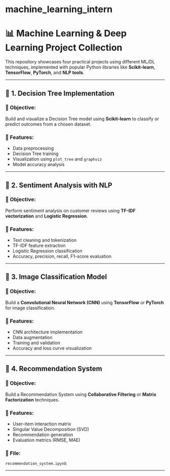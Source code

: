 # machine_learning_intern
# 📊 Machine Learning & Deep Learning Project Collection

This repository showcases four practical projects using different ML/DL techniques, implemented with popular Python libraries like **Scikit-learn**, **TensorFlow**, **PyTorch**, and **NLP tools**.

---

## 🔷 1. Decision Tree Implementation

### 📌 Objective:
Build and visualize a Decision Tree model using **Scikit-learn** to classify or predict outcomes from a chosen dataset.

### 🚀 Features:
- Data preprocessing
- Decision Tree training
- Visualization using `plot_tree` and `graphviz`
- Model accuracy analysis



---

## 🔷 2. Sentiment Analysis with NLP

### 📌 Objective:
Perform sentiment analysis on customer reviews using **TF-IDF vectorization** and **Logistic Regression**.

### 🚀 Features:
- Text cleaning and tokenization
- TF-IDF feature extraction
- Logistic Regression classification
- Accuracy, precision, recall, F1-score evaluation



---

## 🔷 3. Image Classification Model

### 📌 Objective:
Build a **Convolutional Neural Network (CNN)** using **TensorFlow** or **PyTorch** for image classification.

### 🚀 Features:
- CNN architecture implementation
- Data augmentation
- Training and validation
- Accuracy and loss curve visualization


---

## 🔷 4. Recommendation System

### 📌 Objective:
Build a Recommendation System using **Collaborative Filtering** or **Matrix Factorization** techniques.

### 🚀 Features:
- User-item interaction matrix
- Singular Value Decomposition (SVD)
- Recommendation generation
- Evaluation metrics (RMSE, MAE)

### 📂 File:
`recommendation_system.ipynb`

---


